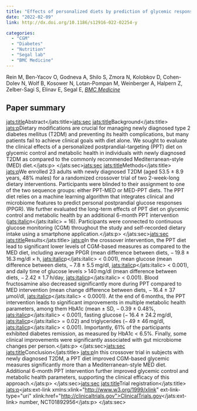 ```yaml
---
title: "Effects of personalized diets by prediction of glycemic responses on glycemic control and metabolic health in newly diagnosed T2DM: a randomized dietary intervention pilot trial"
date: "2022-02-09"
link: http://dx.doi.org/10.1186/s12916-022-02254-y

categories:
  - "CGM"
  - "Diabetes"
  - "Nutrition"
  - "Segal lab"
  - "BMC Medicine"
---
```


Rein M, Ben-Yacov O, Godneva A, Shilo S, Zmora N, Kolobkov D, Cohen-Dolev N, Wolf B, Kosower N, Lotan-Pompan M, Weinberger A, Halpern Z, Zelber-Sagi S, Elinav E, Segal E, [*BMC Medicine*](http://dx.doi.org/10.1186/s12916-022-02254-y)

## Paper summary

<jats:title>Abstract</jats:title><jats:sec>
                <jats:title>Background</jats:title>
                <jats:p>Dietary modifications are crucial for managing newly diagnosed type 2 diabetes mellitus (T2DM) and preventing its health complications, but many patients fail to achieve clinical goals with diet alone. We sought to evaluate the clinical effects of a personalized postprandial-targeting (PPT) diet on glycemic control and metabolic health in individuals with newly diagnosed T2DM as compared to the commonly recommended Mediterranean-style (MED) diet.</jats:p>
              </jats:sec><jats:sec>
                <jats:title>Methods</jats:title>
                <jats:p>We enrolled 23 adults with newly diagnosed T2DM (aged 53.5 ± 8.9 years, 48% males) for a randomized crossover trial of two 2-week-long dietary interventions. Participants were blinded to their assignment to one of the two sequence groups: either PPT-MED or MED-PPT diets. The PPT diet relies on a machine learning algorithm that integrates clinical and microbiome features to predict personal postprandial glucose responses (PPGR). We further evaluated the long-term effects of PPT diet on glycemic control and metabolic health by an additional 6-month PPT intervention (<jats:italic>n</jats:italic> = 16). Participants were connected to continuous glucose monitoring (CGM) throughout the study and self-recorded dietary intake using a smartphone application.</jats:p>
              </jats:sec><jats:sec>
                <jats:title>Results</jats:title>
                <jats:p>In the crossover intervention, the PPT diet lead to significant lower levels of CGM-based measures as compared to the MED diet, including average PPGR (mean difference between diets, − 19.8 ± 16.3 mg/dl × h, <jats:italic>p</jats:italic> &lt; 0.001), mean glucose (mean difference between diets, − 7.8 ± 5.5 mg/dl, <jats:italic>p</jats:italic> &lt; 0.001), and daily time of glucose levels &gt; 140 mg/dl (mean difference between diets, − 2.42 ± 1.7 h/day, <jats:italic>p</jats:italic> &lt; 0.001). Blood fructosamine also decreased significantly more during PPT compared to MED intervention (mean change difference between diets, − 16.4 ± 37 μmol/dl, <jats:italic>p</jats:italic> &lt; 0.0001). At the end of 6 months, the PPT intervention leads to significant improvements in multiple metabolic health parameters, among them HbA1c (mean ± SD, − 0.39 ± 0.48%, <jats:italic>p</jats:italic> &lt; 0.001), fasting glucose (− 16.4 ± 24.2 mg/dl, <jats:italic>p</jats:italic> = 0.02) and triglycerides (− 49 ± 46 mg/dl, <jats:italic>p</jats:italic> &lt; 0.001). Importantly, 61% of the participants exhibited diabetes remission, as measured by HbA1c &lt; 6.5%. Finally, some clinical improvements were significantly associated with gut microbiome changes per person.</jats:p>
              </jats:sec><jats:sec>
                <jats:title>Conclusion</jats:title>
                <jats:p>In this crossover trial in subjects with newly diagnosed T2DM, a PPT diet improved CGM-based glycemic measures significantly more than a Mediterranean-style MED diet. Additional 6-month PPT intervention further improved glycemic control and metabolic health parameters, supporting the clinical efficacy of this approach.</jats:p>
              </jats:sec><jats:sec>
                <jats:title>Trial registration</jats:title>
                <jats:p><jats:ext-link xmlns:xlink="http://www.w3.org/1999/xlink" ext-link-type="uri" xlink:href="http://clinicaltrials.gov">ClinicalTrials.gov</jats:ext-link> number, NCT01892956</jats:p>
              </jats:sec>

